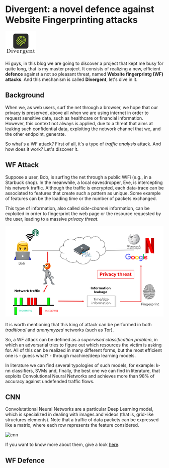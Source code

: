 # Divergent: a novel defence against Website Fingerprinting attacks

![div_logo](/images/divergent/logo_divergent.png)

Hi guys, in this blog we are going to discover a project that kept me busy for quite long, that is my master project.
It consists of realizing a new, efficient **defence** against a not so pleasant threat, named **Website fingerprintg (WF) attacks**.
And this mechanism is called **Divergent**, let's dive in it.

## Background

When we, as web users, surf the net through a browser, we hope that our privacy is preserved, above all when we are using internet in order to request sensitive data, such as healthcare or financial information.
However, this context not always is applied, due to a threat that aims at leaking such confidential data, exploiting the network channel that we, and the other endpoint, generate.

So what's a WF attack? First of all, it's a type of *traffic analysis* attack. And how does it work? Let's discover it.


## WF Attack

Suppose a user, Bob, is surfing the net through a public WiFi (e.g., in a Starbuck shop). In the meanwhile, a local eavesdropper, Eve, is intercepting his network traffic. Although the traffic is encrypted, each data-trace can be associated to features that create such a pattern as unique. Some example of features can be the loading time or the number of packets exchanged.

This type of information, also called *side-channel* information, can be exploited in order to fingerprint the web page or the resource requested by the user, leading to a massive *privacy threat*.

![wf_attack_scenario](/images/divergent/wf_attack_scenario.png)

It is worth mentioning that this king of attack can be performed in both *traditional* and *anonymyzed* networks (such as [Tor](https://www.torproject.org/about/history/)).

So, a WF attack can be defined as a *supervised classification problem*, in which an adversarial tries to figure out which resources the victim is asking for. All of this can be realized in many different forms, but the most efficient one is - guess what? - through machine/deep learning models.

In literature we can find several typologies of such models, for example: k-nn classifiers, SVMs and, finally, the best one we can find in literature, that exploits Convolutional Neural Networks and achieves more
than 98% of accuracy against undefended traffic flows.

## CNN

Convolutational Neural Networks are a particular Deep Learning model, which is specialized in dealing with images and videos (that is, grid-like structures elements). Note that a traffic of data packets can be expressed like a matrix, where each row represents the feature considered.

![cnn](/images/divergent/cnn-model)

If you want to know more about them, give a look [here](https://www.simplilearn.com/tutorials/deep-learning-tutorial/convolutional-neural-network).

## WF Defence




